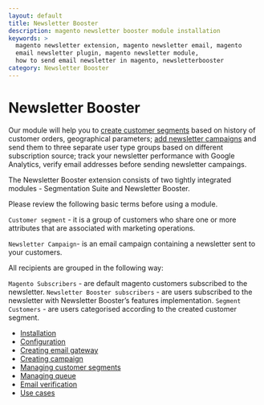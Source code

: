 ```yaml
---
layout: default
title: Newsletter Booster
description: magento newsletter booster module installation
keywords: >
  magento newsletter extension, magento newsletter email, magento
  email newsletter plugin, magento newsletter module,
  how to send email newsletter in magento, newsletterbooster
category: Newsletter Booster
---
```


# Newsletter Booster

Our module will help you to [create customer segments](managing-customer-segments/) based on history of customer orders, geographical parameters; [add newsletter campaigns](creating-campaign/) and send them to three separate user type groups based on different subscription source; track your newsletter performance with Google Analytics, verify email addresses before sending newsletter campaings.  

The Newsletter Booster extension consists of two tightly integrated modules - Segmentation Suite and Newsletter Booster.

Please review the following basic terms before using a module.

`Customer segment` - it is a group of customers who share one or more attributes that are associated with marketing operations.

`Newsletter Campaign`- is an email campaign containing a newsletter sent to your customers.

All recipients are grouped in the following way:

`Magento Subscribers` - are default magento customers subscribed to the newsletter.
`Newsletter Booster subscribers` - are users subscribed to the newsletter with Newsletter Booster’s features implementation.
`Segment Customers` - are users categorised according to the created customer segment.

- [Installation](installation/)
- [Configuration](configuration/)
- [Creating email gateway](creating-email-gateway/)
- [Creating campaign](creating-campaign/)
- [Managing customer segments](managing-customer-segments/)
- [Managing queue](managing-queue/)
- [Email verification](email-verification/)
- [Use cases](use-cases/)

